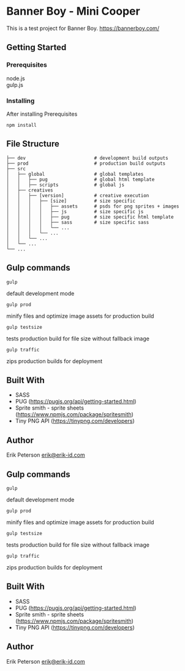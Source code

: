 
# Banner Boy - Mini Cooper

This is a test project for Banner Boy. https://bannerboy.com/

## Getting Started

### Prerequisites
node.js<br>
gulp.js

### Installing
After installing Prerequisites
```
npm install
```

## File Structure


    ├── dev                         # development build outputs
	├── prod                        # production build outputs
    ├── src                     
	│   ├── global                  # global templates
    │   │   ├── pug                 # global html template
    │   │   ├── scripts             # global js
    │   ├── creatives           
	│   │   ├── [version]           # creative execution
    │   │   │   ├── [size]          # size specific
    │   │	│   │   ├── assets      # psds for png sprites + images
    │   │	│   │   ├── js          # size specific js
    │   │	│   │   ├── pug         # size specific html template
    │   │	│   │   ├── sass        # size specific sass
    │   │   │   │   └── ...  
    │   │   │   └── ...  
    │   │   └── ...  
	│   └── ...           
	└── ...



## Gulp commands

```
gulp
```
default development mode
```
gulp prod
```
minify files and optimize image assets for production build
```
gulp testsize
```
tests production build for file size without fallback image
```
gulp traffic
```
zips production builds for deployment

## Built With

* SASS
* PUG (https://pugjs.org/api/getting-started.html)
* Sprite smith - sprite sheets (https://www.npmjs.com/package/spritesmith)
* Tiny PNG API (https://tinypng.com/developers)

## Author
Erik Peterson
erik@erik-id.com




## Gulp commands

```
gulp
```
default development mode
```
gulp prod
```
minify files and optimize image assets for production build
```
gulp testsize
```
tests production build for file size without fallback image
```
gulp traffic
```
zips production builds for deployment

## Built With

* SASS
* PUG (https://pugjs.org/api/getting-started.html)
* Sprite smith - sprite sheets (https://www.npmjs.com/package/spritesmith)
* Tiny PNG API (https://tinypng.com/developers)

## Author
Erik Peterson
erik@erik-id.com

